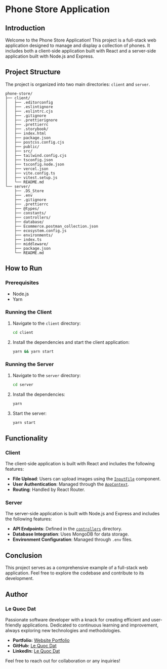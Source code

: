 # Phone Store Application

## Introduction

Welcome to the Phone Store Application! This project is a full-stack web application designed to manage and display a collection of phones. It includes both a client-side application built with React and a server-side application built with Node.js and Express.

## Project Structure

The project is organized into two main directories: `client` and `server`.

```plaintext
phone-store/
├── client/
│   ├── .editorconfig
│   ├── .eslintignore
│   ├── .eslintrc.cjs
│   ├── .gitignore
│   ├── .prettierignore
│   ├── .prettierrc
│   ├── .storybook/
│   ├── index.html
│   ├── package.json
│   ├── postcss.config.cjs
│   ├── public/
│   ├── src/
│   ├── tailwind.config.cjs
│   ├── tsconfig.json
│   ├── tsconfig.node.json
│   ├── vercel.json
│   ├── vite.config.ts
│   ├── vitest.setup.js
│   └── README.md
└── server/
    ├── .DS_Store
    ├── .env
    ├── .gitignore
    ├── .prettierrc
    ├── @types/
    ├── constants/
    ├── controllers/
    ├── database/
    ├── Ecommerce.postman_collection.json
    ├── ecosystem.config.js
    ├── environments/
    ├── index.ts
    ├── middleware/
    ├── package.json
    └── README.md
```

## How to Run

### Prerequisites

- Node.js
- Yarn

### Running the Client

1. Navigate to the `client` directory:

   ```sh
   cd client
   ```

2. Install the dependencies and start the client application:

   ```sh
   yarn && yarn start
   ```

### Running the Server

1. Navigate to the `server` directory:

   ```sh
   cd server
   ```

2. Install the dependencies:

   ```sh
   yarn
   ```

3. Start the server:

   ```sh
   yarn start
   ```

## Functionality

### Client

The client-side application is built with React and includes the following features:

- **File Upload**: Users can upload images using the [`InputFile`](client/src/components/InputFile/InputFile.tsx) component.
- **User Authentication**: Managed through the [`AppContext`](client/src/contexts/app.context.tsx).
- **Routing**: Handled by React Router.

### Server

The server-side application is built with Node.js and Express and includes the following features:

- **API Endpoints**: Defined in the [`controllers`](server/controllers) directory.
- **Database Integration**: Uses MongoDB for data storage.
- **Environment Configuration**: Managed through `.env` files.

## Conclusion

This project serves as a comprehensive example of a full-stack web application. Feel free to explore the codebase and contribute to its development.

## Author

### Le Quoc Dat

Passionate software developer with a knack for creating efficient and user-friendly applications. Dedicated to continuous learning and improvement, always exploring new technologies and methodologies.

- **Portfolio:** [Website Portfolio](https://ledat-portfolio.vercel.app/)
- **GitHub:** [Le Quoc Dat](https://github.com/le-dat)
- **LinkedIn:** [Le Quoc Dat](https://www.linkedin.com/in/le-quoc-dat)

Feel free to reach out for collaboration or any inquiries!
